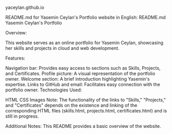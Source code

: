 yaceylan.github.io

README.md for Yasemin Ceylan's Portfolio website in English:
README.md
Yasemin Ceylan's Portfolio

Overview:

This website serves as an online portfolio for Yasemin Ceylan, showcasing her skills and projects in cloud and web development.

Features:

Navigation bar: Provides easy access to sections such as Skills, Projects, and Certificates.
Profile picture: A visual representation of the portfolio owner.
Welcome section: A brief introduction highlighting Yasemin's expertise.
Links to GitHub and email: Facilitates easy connection with the portfolio owner.
Technologies Used:

HTML
CSS
Images
Note:
The functionality of the links to "Skills," "Projects," and "Certificates" depends on the existence and linking of the corresponding HTML files (skills.html, projects.html, certificates.html) and is still in progress.

Additional Notes:
This README provides a basic overview of the website.
